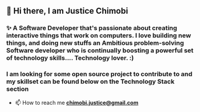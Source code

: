 ## 👋 Hi there, I am Justice Chimobi
### ✨ A Software Developer that's passionate about creating interactive things that work on computers. I love building new things, and doing new stuffs an Ambitious problem-solving Software developer who is continually boosting a powerful set of technology skills.... Technology lover. :)

### I am looking for some open source project to contribute to and my skillset can be found below on the Technology Stack section

- 📫 How to reach me **chimobi.justice@gmail.com**

